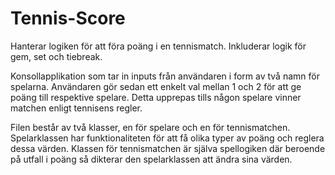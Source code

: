 # Tennis-Score
Hanterar logiken för att föra poäng i en tennismatch. Inkluderar logik för gem, set och tiebreak. 

Konsollapplikation som tar in inputs från användaren i form av två namn för spelarna. 
Användaren gör sedan ett enkelt val mellan 1 och 2 för att ge poäng till respektive spelare. 
Detta upprepas tills någon spelare vinner matchen enligt tennisens regler. 

Filen består av två klasser, en för spelare och en för tennismatchen. Spelarklassen har funktionaliteten för att få olika typer av poäng och reglera dessa värden. 
Klassen för tennismatchen är själva spellogiken där beroende på utfall i poäng så dikterar den spelarklassen att ändra sina värden. 

